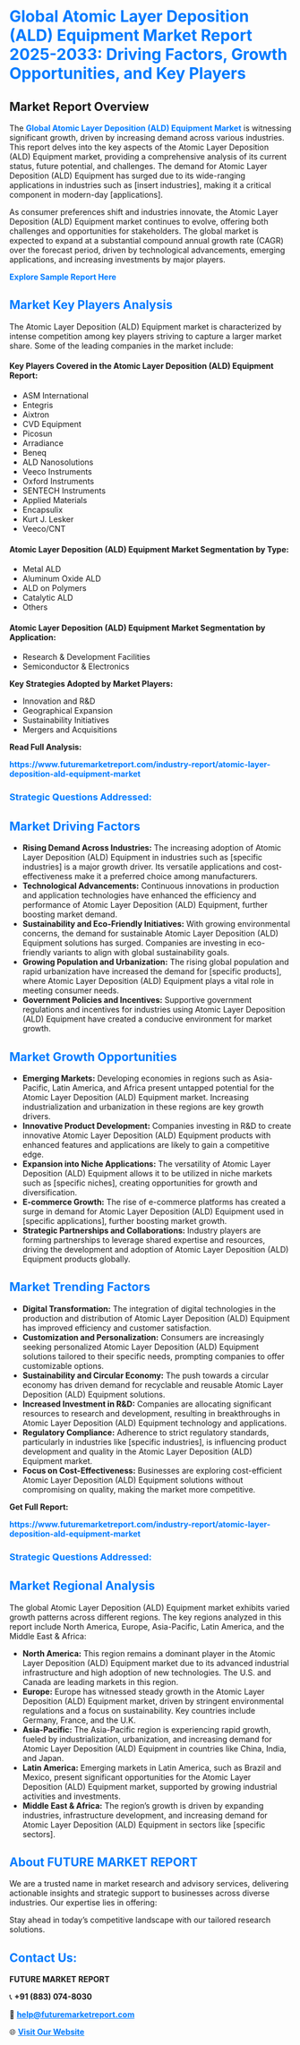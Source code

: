 <h1 style="color: #007BFF;">Global Atomic Layer Deposition (ALD) Equipment Market Report 2025-2033: Driving Factors, Growth Opportunities, and Key Players</h1>

<section id="overview">
<h2>Market Report Overview</h2>
<p>The <a href="https://www.futuremarketreport.com/industry-report/atomic-layer-deposition-ald-equipment-market" style="color: #007BFF; text-decoration: none;"><strong>Global Atomic Layer Deposition (ALD) Equipment Market</strong></a> is witnessing significant growth, driven by increasing demand across various industries. This report delves into the key aspects of the Atomic Layer Deposition (ALD) Equipment market, providing a comprehensive analysis of its current status, future potential, and challenges. The demand for Atomic Layer Deposition (ALD) Equipment has surged due to its wide-ranging applications in industries such as [insert industries], making it a critical component in modern-day [applications].</p>
<p>As consumer preferences shift and industries innovate, the Atomic Layer Deposition (ALD) Equipment market continues to evolve, offering both challenges and opportunities for stakeholders. The global market is expected to expand at a substantial compound annual growth rate (CAGR) over the forecast period, driven by technological advancements, emerging applications, and increasing investments by major players.</p>
</section>

<section id="overview">
<p><a href="https://www.futuremarketreport.com/request-sample/reportId=41932" style="color: #007BFF; text-decoration: none;"><strong>Explore Sample Report Here</strong></a></p>
</section>

<section id="key-players">
<h2 style="color: #007BFF;">Market Key Players Analysis</h2>
<p>The Atomic Layer Deposition (ALD) Equipment market is characterized by intense competition among key players striving to capture a larger market share. Some of the leading companies in the market include:</p>
<h4>Key Players Covered in the Atomic Layer Deposition (ALD) Equipment Report:</h4>
<ul><li>ASM International</li><li>Entegris</li><li>Aixtron</li><li>CVD Equipment</li><li>Picosun</li><li>Arradiance</li><li>Beneq</li><li>ALD Nanosolutions</li><li>Veeco Instruments</li><li>Oxford Instruments</li><li>SENTECH Instruments</li><li>Applied Materials</li><li>Encapsulix</li><li>Kurt J. Lesker</li><li>Veeco/CNT</li></ul>
<h4>Atomic Layer Deposition (ALD) Equipment Market Segmentation by Type:</h4>
<ul><li>Metal ALD</li><li>Aluminum Oxide ALD</li><li>ALD on Polymers</li><li>Catalytic ALD</li><li>Others</li></ul>

<h4>Atomic Layer Deposition (ALD) Equipment Market Segmentation by Application:</h4>
<ul><li>Research &amp; Development Facilities</li><li>Semiconductor &amp; Electronics</li></ul>
<p><strong>Key Strategies Adopted by Market Players:</strong></p>
<ul>
<li>Innovation and R&D</li>
<li>Geographical Expansion</li>
<li>Sustainability Initiatives</li>
<li>Mergers and Acquisitions</li>
</ul>
</section>

<section>
<p><strong>Read Full Analysis: </strong></p><a href="https://www.futuremarketreport.com/industry-report/atomic-layer-deposition-ald-equipment-market" style="color: #007BFF; text-decoration: none;"><strong>https://www.futuremarketreport.com/industry-report/atomic-layer-deposition-ald-equipment-market</strong></a>
<h3 style="color: #007BFF;">Strategic Questions Addressed:</h3>
</section>

<section id="driving-factors">
<h2 style="color: #007BFF;">Market Driving Factors</h2>
<ul>
<li><strong>Rising Demand Across Industries:</strong> The increasing adoption of Atomic Layer Deposition (ALD) Equipment in industries such as [specific industries] is a major growth driver. Its versatile applications and cost-effectiveness make it a preferred choice among manufacturers.</li>
<li><strong>Technological Advancements:</strong> Continuous innovations in production and application technologies have enhanced the efficiency and performance of Atomic Layer Deposition (ALD) Equipment, further boosting market demand.</li>
<li><strong>Sustainability and Eco-Friendly Initiatives:</strong> With growing environmental concerns, the demand for sustainable Atomic Layer Deposition (ALD) Equipment solutions has surged. Companies are investing in eco-friendly variants to align with global sustainability goals.</li>
<li><strong>Growing Population and Urbanization:</strong> The rising global population and rapid urbanization have increased the demand for [specific products], where Atomic Layer Deposition (ALD) Equipment plays a vital role in meeting consumer needs.</li>
<li><strong>Government Policies and Incentives:</strong> Supportive government regulations and incentives for industries using Atomic Layer Deposition (ALD) Equipment have created a conducive environment for market growth.</li>
</ul>
</section>

<section id="growth-opportunities">
<h2 style="color: #007BFF;">Market Growth Opportunities</h2>
<ul>
<li><strong>Emerging Markets:</strong> Developing economies in regions such as Asia-Pacific, Latin America, and Africa present untapped potential for the Atomic Layer Deposition (ALD) Equipment market. Increasing industrialization and urbanization in these regions are key growth drivers.</li>
<li><strong>Innovative Product Development:</strong> Companies investing in R&D to create innovative Atomic Layer Deposition (ALD) Equipment products with enhanced features and applications are likely to gain a competitive edge.</li>
<li><strong>Expansion into Niche Applications:</strong> The versatility of Atomic Layer Deposition (ALD) Equipment allows it to be utilized in niche markets such as [specific niches], creating opportunities for growth and diversification.</li>
<li><strong>E-commerce Growth:</strong> The rise of e-commerce platforms has created a surge in demand for Atomic Layer Deposition (ALD) Equipment used in [specific applications], further boosting market growth.</li>
<li><strong>Strategic Partnerships and Collaborations:</strong> Industry players are forming partnerships to leverage shared expertise and resources, driving the development and adoption of Atomic Layer Deposition (ALD) Equipment products globally.</li>
</ul>
</section>

<section id="trending-factors">
<h2 style="color: #007BFF;">Market Trending Factors</h2>
<ul>
<li><strong>Digital Transformation:</strong> The integration of digital technologies in the production and distribution of Atomic Layer Deposition (ALD) Equipment has improved efficiency and customer satisfaction.</li>
<li><strong>Customization and Personalization:</strong> Consumers are increasingly seeking personalized Atomic Layer Deposition (ALD) Equipment solutions tailored to their specific needs, prompting companies to offer customizable options.</li>
<li><strong>Sustainability and Circular Economy:</strong> The push towards a circular economy has driven demand for recyclable and reusable Atomic Layer Deposition (ALD) Equipment solutions.</li>
<li><strong>Increased Investment in R&D:</strong> Companies are allocating significant resources to research and development, resulting in breakthroughs in Atomic Layer Deposition (ALD) Equipment technology and applications.</li>
<li><strong>Regulatory Compliance:</strong> Adherence to strict regulatory standards, particularly in industries like [specific industries], is influencing product development and quality in the Atomic Layer Deposition (ALD) Equipment market.</li>
<li><strong>Focus on Cost-Effectiveness:</strong> Businesses are exploring cost-efficient Atomic Layer Deposition (ALD) Equipment solutions without compromising on quality, making the market more competitive.</li>
</ul>
</section>

<section>
<p><strong>Get Full Report: </strong></p><a href="https://www.futuremarketreport.com/industry-report/atomic-layer-deposition-ald-equipment-market" style="color: #007BFF; text-decoration: none;"><strong>https://www.futuremarketreport.com/industry-report/atomic-layer-deposition-ald-equipment-market</strong></a>
<h3 style="color: #007BFF;">Strategic Questions Addressed:</h3>
</section>


<section id="regional-analysis">
<h2 style="color: #007BFF;">Market Regional Analysis</h2>
<p>The global Atomic Layer Deposition (ALD) Equipment market exhibits varied growth patterns across different regions. The key regions analyzed in this report include North America, Europe, Asia-Pacific, Latin America, and the Middle East & Africa:</p>
<ul>
<li><strong>North America:</strong> This region remains a dominant player in the Atomic Layer Deposition (ALD) Equipment market due to its advanced industrial infrastructure and high adoption of new technologies. The U.S. and Canada are leading markets in this region.</li>
<li><strong>Europe:</strong> Europe has witnessed steady growth in the Atomic Layer Deposition (ALD) Equipment market, driven by stringent environmental regulations and a focus on sustainability. Key countries include Germany, France, and the U.K.</li>
<li><strong>Asia-Pacific:</strong> The Asia-Pacific region is experiencing rapid growth, fueled by industrialization, urbanization, and increasing demand for Atomic Layer Deposition (ALD) Equipment in countries like China, India, and Japan.</li>
<li><strong>Latin America:</strong> Emerging markets in Latin America, such as Brazil and Mexico, present significant opportunities for the Atomic Layer Deposition (ALD) Equipment market, supported by growing industrial activities and investments.</li>
<li><strong>Middle East & Africa:</strong> The region’s growth is driven by expanding industries, infrastructure development, and increasing demand for Atomic Layer Deposition (ALD) Equipment in sectors like [specific sectors].</li>
</ul>
</section>

<footer>
<h2 style="color: #007BFF;">About FUTURE MARKET REPORT</h2>
<p>We are a trusted name in market research and advisory services, delivering actionable insights and strategic support to businesses across diverse industries. Our expertise lies in offering:</p>

<p>Stay ahead in today’s competitive landscape with our tailored research solutions.</p>

<h2 style="color: #007BFF;">Contact Us:</h2>
<p><strong>FUTURE MARKET REPORT</strong></p>
<p>📞 <strong>+91 (883) 074-8030</strong></p>
<p>📧 <strong><a href="mailto:help@futuremarketreport.com" style="color: #007BFF;">help@futuremarketreport.com</a></strong></p>
<p>🌐 <strong><a href="https://www.futuremarketreport.com/" style="color: #007BFF;">Visit Our Website</a></strong></p>
</footer>